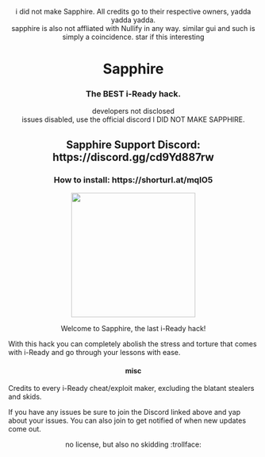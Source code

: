 <p align="center">
i did not make Sapphire. All credits go to their respective owners, yadda yadda yadda. <br>
sapphire is also not affliated with Nullify in any way. similar gui and such is simply a coincidence.
star if this interesting
</p>
<h1 align="center">Sapphire</h1>
<h3 align="center">The BEST i-Ready hack.</h3>
<p align="center">
developers not disclosed <br>
issues disabled, use the official discord
I DID NOT MAKE SAPPHIRE.
</p>
<h2 align="center">Sapphire Support Discord: https://discord.gg/cd9Yd887rw</h2>
<h3 align="center">How to install: https://shorturl.at/mqIO5</h3>
<p align="center">
<img width="250" height="250" src="https://camo.githubusercontent.com/ed579bece53ee97ef4e2b9d5cc297eb8f89567b2e8b6db272494a961ebc231bd/68747470733a2f2f7265732e636c6f7564696e6172792e636f6d2f64626a71666132616c2f696d6167652f75706c6f61642f76313730353239393433332f69636f6e5f6e756c6c6966792e706e67">
</p>

<p align="center">
Welcome to Sapphire, the last i-Ready hack!

With this hack you can completely abolish the stress and torture that comes with i-Ready and go through your lessons with ease.

<h4 align="center">misc</h3>

Credits to every i-Ready cheat/exploit maker, excluding the blatant stealers and skids.

If you have any issues be sure to join the Discord linked above and yap about your issues. You can also join to get notified of when new updates come out.
</p>

<p align="center">no license, but also no skidding :trollface:</p>
